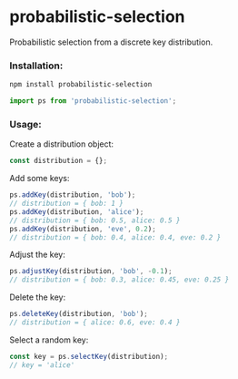 # probabilistic-selection
Probabilistic selection from a discrete key distribution.

### Installation:

```bash
npm install probabilistic-selection
```

```ts
import ps from 'probabilistic-selection';
```

### Usage:

Create a distribution object:

```ts
const distribution = {};
```

Add some keys:

```ts
ps.addKey(distribution, 'bob');
// distribution = { bob: 1 }
ps.addKey(distribution, 'alice');
// distribution = { bob: 0.5, alice: 0.5 }
ps.addKey(distribution, 'eve', 0.2);
// distribution = { bob: 0.4, alice: 0.4, eve: 0.2 }
```

Adjust the key:

```ts
ps.adjustKey(distribution, 'bob', -0.1);
// distribution = { bob: 0.3, alice: 0.45, eve: 0.25 }
```

Delete the key:

```ts
ps.deleteKey(distribution, 'bob');
// distribution = { alice: 0.6, eve: 0.4 }
```

Select a random key:

```ts
const key = ps.selectKey(distribution);
// key = 'alice'
```